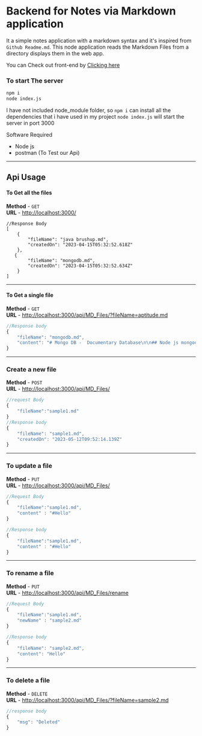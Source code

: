 # Backend for Notes via Markdown application

It a simple notes application with a markdown syntax and it's inspired from `Github Readme.md`. This node application reads the Markdown Files from a directory  displays them in the web app.

You can Check out front-end by [Clicking here](https://github.com/Harish-Gokul/Markdown-Viewer-FrontEnd)

### To start The server 
```bash
npm i 
node index.js
```
I have not included node_module folder, so `npm i` can install all the dependencies that i have used in my project 
`node index.js` will start the server in port 3000

Software Required
   - Node js  
   - postman (To Test our Api)

<hr>

## Api Usage

#### To Get all the files 

**Method** - `GET`  
**URL** - [http://localhost:3000/](http://localhost:3000/)
```javascrip
//Response Body
[
    {
        "fileName": "java brushup.md",
        "createdOn": "2023-04-15T05:32:52.618Z"
    },
   {
        "fileName": "mongodb.md",
        "createdOn": "2023-04-15T05:32:52.634Z"
    }
]
```
<hr>

#### To Get a single file

**Method** - `GET`  
**URL** - [http://localhost:3000/api/MD_Files/?fileName=aptitude.md](http://localhost:3000/api/MD_Files/?fileName=mongodb.md)
```javascript
//Response body 
{
    "fileName": "mongodb.md",
    "content": "# Mongo DB -  Documentary Database\n\n## Node js mongodb Intergration\n\n* **Step 1** - `Require` Mongodb\n* **Step 2** -  connect to mongodb with dbname\n* **Step 3** -  Create a schema\n* **Step 4** - Create a mode  \n```javascript\n mongoose.model(CollectionName,Schema) \n```  \n\n## Connecting to mongoDb `npm i mongoose`\n```javascript\nconst mongoose = require(\"mongoose\")\nmongoose.connect(\"mongodb://localhost/booksDb\")\n.then(()=> console.log(\"Db Connected\"))\n.catch((err)=>console.log(err))\n```\n\n## Keywords in mongodb\n- __Schema__ is used to define the shape of the document"
}
```
<hr>

### Create a new file
**Method** - `POST`  
**URL** - [http://localhost:3000/api/MD_Files/](http://localhost:3000/api/MD_Files/)
```javascript
//request Body
{
    "fileName":"sample1.md"
}
//Response body
{
    "fileName": "sample1.md",
    "createdOn": "2023-05-12T09:52:14.139Z"
}
```

<hr>

### To update a file
**Method** - `PUT`  
**URL** - [http://localhost:3000/api/MD_Files/](http://localhost:3000/api/MD_Files/)
```javascript
//Request Body
{
    "fileName":"sample1.md",
    "content" : "#Hello"
}

//Response body
{
    "fileName":"sample1.md",
    "content" : "#Hello"
}
```
<hr>

### To rename a file

**Method** - `PUT`  
**URL** - [http://localhost:3000/api/MD_Files/rename](http://localhost:3000/api/MD_Files/rename)
```javascript
//Request Body
{
    "fileName":"sample1.md",
    "newName" : "sample2.md"
}

//Response body
{
    "fileName": "sample2.md",
    "content": "Hello"
}
```
<hr>

### To delete a file

**Method** - `DELETE`  
**URL** - [http://localhost:3000/api/MD_Files/?fileName=sample2.md](http://localhost:3000/api/MD_Files/?fileName=sample2.md)
```javascript
//response body
{
    "msg": "Deleted"
}
```
